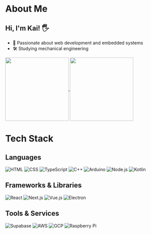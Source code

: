 # About Me

## Hi, I'm Kai! 🖐️
- 🚀 Passionate about web development and embedded systems
- 🛠️ Studying mechanical engineering

<a href="https://github.com/anuraghazra/github-readme-stats">
  <img height=200 align="center" src="https://github-readme-stats.vercel.app/api?username=kai0930&show_icons=true" />
</a>
<a href="https://github.com/anuraghazra/github-readme-stats">
  <img height=200 align="center" src="https://github-readme-stats.vercel.app/api/top-langs/?username=kai0930&layout=donut" />
</a>

# Tech Stack

## Languages

![HTML](https://skillicons.dev/icons?i=html)
![CSS](https://skillicons.dev/icons?i=css)
![TypeScript](https://skillicons.dev/icons?i=typescript)
![C++](https://skillicons.dev/icons?i=cpp)
![Arduino](https://skillicons.dev/icons?i=arduino)
![Node.js](https://skillicons.dev/icons?i=nodejs)
![Kotlin](https://skillicons.dev/icons?i=kotlin)

## Frameworks & Libraries

![React](https://skillicons.dev/icons?i=react)
![Next.js](https://skillicons.dev/icons?i=nextjs)
![Vue.js](https://skillicons.dev/icons?i=vue)
![Electron](https://skillicons.dev/icons?i=electron)

## Tools & Services

![Supabase](https://skillicons.dev/icons?i=supabase)
![AWS](https://skillicons.dev/icons?i=aws)
![GCP](https://skillicons.dev/icons?i=gcp)
![Raspberry Pi](https://skillicons.dev/icons?i=raspberrypi)
